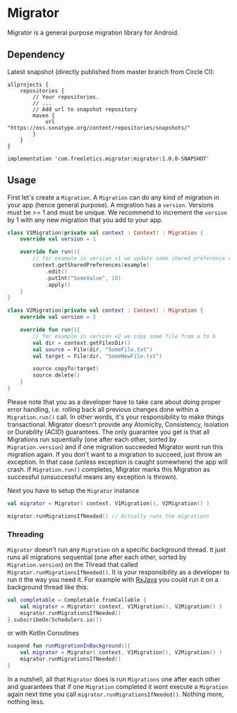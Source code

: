 # Migrator

Migrator is a general purpose migration library for Android.

## Dependency

Latest snapshot (directly published from master branch from Circle CI):

```
allprojects {
    repositories {
        // Your repositories.
        // ...
        // Add url to snapshot repository
        maven {
            url "https://oss.sonatype.org/content/repositories/snapshots/"
        }
    }
}

```


```
implementation 'com.freeletics.migrator:migrator:1.0.0-SNAPSHOT'

```

## Usage

First let's create a `Migration`. A `Migration` can do any kind of migration in your app (hence general purpose).
A migration has a `version`. Versions must be >= 1 and must be unique.
We recommend to increment the `version` by 1 with any new migration that you add to your app.

```kotlin
class V1Migration(private val context : Context) : Migration {
    override val version = 1

    override fun run(){
        // for example in version v1 we update some shared preference values
        context.getSharedPreferences(example)
            .edit()
            .putInt("SomeValue", 10)
            .apply()
    }
}
```

```kotlin
class V2Migration(private val context : Context) : Migration {
    override val version = 2

    override fun run(){
        // for example in version v2 we copy some file from a to b
        val dir = context.getFilesDir()
        val source = File(dir, "SomeFile.txt")
        val target = File(dir, "SomeNewFile.txt")

        source.copyTo(target)
        source.delete()
    }
}
```

Please note that you as a developer have to take care about doing proper error handling, i.e. rolling back all
previous changes done within a `Migration.run()` call.
In other words, it's your responsibility to make things transactional.
Migrator doesn't provide any Atomicity, Consistency, Isolation or Durability (ACID) guarantees.
The only guarantee you get is that all Migrations run squentially (one after each other, sorted by `Migration.version`)
and if one migration succeeded Migrator wont run this migration again.
If you don't want to a migration to succeed, just throw an exception.
In that case (unless exception is caught somewhere) the app will crash.
If `Migration.run()` completes, Migrator marks this Migration as successful (unsuccessful means any exception is thrown).

Next you have to setup the `Migrator` instance
```kotlin
val migrator = Migrator( context, V1Migration(), V2Migration() )

migrator.runMigrationsIfNeeded() // Actually runs the migrations
```

### Threading
`Migrator` doesn't run any `Migration` on a specific background thread.
It just runs all migrations sequential (one after each other, sorted by `Migration.version`) on the Thread that called
`Migrator.runMigrationsIfNeeded()`.
It is your responsibility as a developer to run it the way you need it.
For example with [RxJava](https://github.com/ReactiveX/RxJava) you could run it on a background thread like this:

```kotlin
val completable = Completable.fromCallable {
    val migrator = Migrator( context, V1Migration(), V2Migration() )
    migrator.runMigrationsIfNeeded()
}.subscribeOn(Schedulers.io())
```

or with Kotlin Coroutines

```kotlin
suspend fun runMigrationInBackground(){
    val migrator = Migrator( context, V1Migration(), V2Migration() )
    migrator.runMigrationsIfNeeded()
}
```

In a nutshell, all that `Migrator` does is run `Migrations` one after each other and guarantees that if one `Migration`
completed it wont execute a `Migration` again next time you call `migrator.runMigrationsIfNeeded()`.
Nothing more, nothing less.